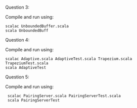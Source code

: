 Question 3:

Compile and run using:

    scalac UnboundedBuffer.scala
    scala UnboundedBuff

Question 4:

Compile and run using:

    scalac Adaptive.scala AdaptiveTest.scala Trapezium.scala TrapeziumTest.scala
    scala AdaptiveTest
    
Question 5:

Compile and run using:

     scalac PairingServer.scala PairingServerTest.scala
     scala PairingServerTest
